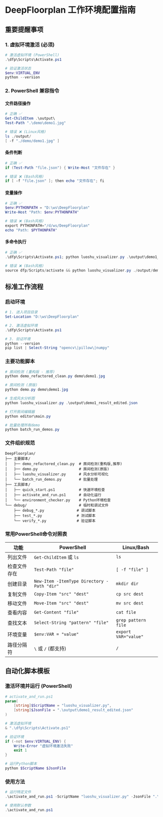 # DeepFloorplan 工作环境配置指南

## 重要提醒事项

### 1. 虚拟环境激活 (必须)
```powershell
# 激活虚拟环境 (PowerShell)
.\dfp\Scripts\Activate.ps1

# 验证激活状态
$env:VIRTUAL_ENV
python --version
```

### 2. PowerShell 兼容指令

#### 文件路径操作
```powershell
# 正确 ✅
Get-ChildItem .\output\
Test-Path ".\demo\demo1.jpg"

# 错误 ❌ (Linux风格)
ls ./output/
[ -f "./demo/demo1.jpg" ]
```

#### 条件判断
```powershell
# 正确 ✅
if (Test-Path "file.json") { Write-Host "文件存在" }

# 错误 ❌ (Bash风格)
if [ -f "file.json" ]; then echo "文件存在"; fi
```

#### 变量操作
```powershell
# 正确 ✅
$env:PYTHONPATH = "D:\ws\DeepFloorplan"
Write-Host "Path: $env:PYTHONPATH"

# 错误 ❌ (Bash风格)
export PYTHONPATH="/d/ws/DeepFloorplan"
echo "Path: $PYTHONPATH"
```

#### 多命令执行
```powershell
# 正确 ✅
.\dfp\Scripts\Activate.ps1; python luoshu_visualizer.py .\output\demo1_result_edited.json

# 错误 ❌ (Bash风格)
source dfp/Scripts/activate && python luoshu_visualizer.py ./output/demo1_result_edited.json
```

## 标准工作流程

### 启动环境
```powershell
# 1. 进入项目目录
Set-Location "D:\ws\DeepFloorplan"

# 2. 激活虚拟环境
.\dfp\Scripts\Activate.ps1

# 3. 验证环境
python --version
pip list | Select-String "opencv\|pillow\|numpy"
```

### 主要功能脚本
```powershell
# 房间检测 (重构版 - 推荐)
python demo_refactored_clean.py demo\demo1.jpg

# 房间检测 (原版)
python demo.py demo\demo1.jpg

# 生成风水分析图
python luoshu_visualizer.py .\output\demo1_result_edited.json

# 打开房间编辑器
python editor\main.py

# 批量处理所有demo
python batch_run_demos.py
```

### 文件组织规范
```
DeepFloorplan/
├── 主要脚本/
│   ├── demo_refactored_clean.py  # 房间检测(重构版,推荐)
│   ├── demo.py                   # 房间检测(原版)
│   ├── luoshu_visualizer.py      # 风水分析可视化
│   └── batch_run_demos.py        # 批量处理
├── 工具脚本/
│   ├── quick_start.ps1           # 快速环境检查
│   ├── activate_and_run.ps1      # 自动化运行
│   └── environment_checker.py    # Python环境检查
└── debug/                        # 临时和调试文件
    ├── debug_*.py               # 调试脚本
    ├── test_*.py                # 测试脚本
    └── verify_*.py              # 验证脚本
```

### 常用PowerShell命令对照表

| 功能 | PowerShell | Linux/Bash |
|------|-----------|-------------|
| 列出文件 | `Get-ChildItem` 或 `ls` | `ls` |
| 检查文件存在 | `Test-Path "file"` | `[ -f "file" ]` |
| 创建目录 | `New-Item -ItemType Directory -Path "dir"` | `mkdir dir` |
| 复制文件 | `Copy-Item "src" "dest"` | `cp src dest` |
| 移动文件 | `Move-Item "src" "dest"` | `mv src dest` |
| 查看内容 | `Get-Content "file"` | `cat file` |
| 查找文本 | `Select-String "pattern" "file"` | `grep pattern file` |
| 环境变量 | `$env:VAR = "value"` | `export VAR="value"` |
| 路径分隔符 | `\` 或 `/` (都支持) | `/` |

## 自动化脚本模板

### 激活环境并运行 (PowerShell)
```powershell
# activate_and_run.ps1
param(
    [string]$ScriptName = "luoshu_visualizer.py",
    [string]$JsonFile = ".\output\demo1_result_edited.json"
)

# 激活虚拟环境
& ".\dfp\Scripts\Activate.ps1"

# 验证环境
if (-not $env:VIRTUAL_ENV) {
    Write-Error "虚拟环境激活失败"
    exit 1
}

# 运行Python脚本
python $ScriptName $JsonFile
```

### 使用方法
```powershell
# 运行特定文件
.\activate_and_run.ps1 -ScriptName "luoshu_visualizer.py" -JsonFile ".\output\demo2_result_edited.json"

# 使用默认参数
.\activate_and_run.ps1
```
